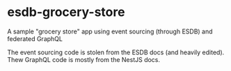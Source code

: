 # esdb-grocery-store
A sample "grocery store" app using event sourcing (through ESDB) and federated GraphQL

The event sourcing code is stolen from the ESDB docs (and heavily edited). Thew GraphQL code is mostly from the NestJS docs.
